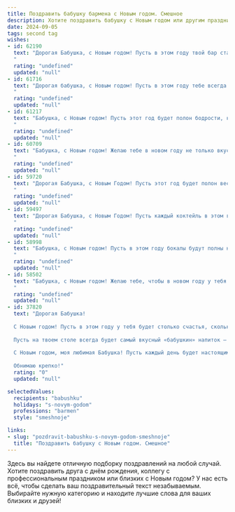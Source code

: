 ```yaml
---
title: Поздравить бабушку бармена с Новым годом. Смешное
description: Хотите поздравить бабушку с Новым годом или другим праздником? Наш ИИ создаст незабываемое поздравление, а вы обязательно выделитесь среди других.  
date: 2024-09-05
tags: second tag
wishes:
- id: 62190
  text: "Дорогая Бабушка, с Новым годом! Пусть в этом году твой бар станет настоящим \"эльдорадо\" для всех, кто ищет вкусные напитки и веселую компанию! Желаю тебе море улыбок, полные стаканы и ни одного сломанного бокала! 😉🥂
  "
  rating: "undefined"
  updated: "null"
- id: 61716
  text: "Дорогая бабушка, с Новым годом! Пусть в этом году тебе всегда будет в баре \"все включено\" -  от коктейлей до улыбок от внуков! 🥂🎉
  "
  rating: "undefined"
  updated: "null"
- id: 61217
  text: "Бабушка, с Новым годом! Пусть этот год будет полон бодрости, как коктейль \"Мохито\", и ярких впечатлений, как \"Текила Санрайз\"! 🍸🎉
  "
  rating: "undefined"
  updated: "null"
- id: 60709
  text: "Бабушка, с Новым годом! Желаю тебе в новом году не только вкусного оливье, но и бодрого шампанского, чтобы наливать его своим гостям, как опытный бармен! 😉
  "
  rating: "undefined"
  updated: "null"
- id: 59720
  text: "Дорогая Бабушка, с Новым Годом! Пусть этот год будет полон веселья, как твой бар, а твои коктейли будут такими же крепкими, как твои нервы после новогодних застолий! 😉🎉
  "
  rating: "undefined"
  updated: "null"
- id: 59497
  text: "Дорогая Бабушка, с Новым Годом! Пусть каждый коктейль в этом году будет таким же бодрящим, как Ваши истории, а каждый тост - таким же душевным, как Ваши объятия!  🥂
  "
  rating: "undefined"
  updated: "null"
- id: 58998
  text: "Бабушка, с Новым годом! Пусть в этом году бокалы будут полны не только шампанским, но и весельем, а коктейли от тебя будут такими же зажигательными, как и ты! 🥂 🎉
  "
  rating: "undefined"
  updated: "null"
- id: 58502
  text: "Бабушка, с Новым годом! Желаю тебе, чтобы в новом году у тебя всегда была полная стойка шампанского, а клиенты были бы только благодарными и щедрыми! 🥂🎉
  "
  rating: "undefined"
  updated: "null"
- id: 37820
  text: "Дорогая Бабушка!
  
  С Новым годом! Пусть в этом году у тебя будет столько счастья, сколько бутылок за праздничным баром! Желаю, чтобы в твоей жизни всегда была искристая радость, как в шампанском, и аромат сладких моментов, как в любимом коктейле.
  
  Пусть на твоем столе всегда будет самый вкусный «бабушкин» напиток — нежность, а в сердце — заряд позитива, как от лучшего мохито! Будь всегда на позитивной волне, ведь ты для нас — самый умелый «бармен» в нашей семье, способная смешать радость и уют.
  
  С Новым годом, моя любимая Бабушка! Пусть каждый день будет настоящим праздником, а каждый тост — за счастье и здоровье!
  
  Обнимаю крепко!"
  rating: "0"
  updated: "null"

selectedValues:
  recipients: "babushku"
  holidays: "s-novym-godom"
  professions: "barmen"
  style: "smeshnoje"

links:
- slug: "pozdravit-babushku-s-novym-godom-smeshnoje"
  title: "Поздравить бабушку с Новым годом. Смешное"
---
```


Здесь вы найдете отличную подборку поздравлений на любой случай. 
Хотите поздравить друга с днём рождения, коллегу с профессиональным праздником или близких с Новым годом? У нас есть всё, чтобы сделать ваш поздравительный текст незабываемым. Выбирайте нужную категорию и находите лучшие слова для ваших близких и друзей!
